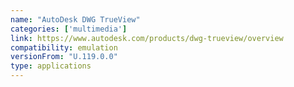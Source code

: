 ```yaml
---
name: "AutoDesk DWG TrueView"
categories: ['multimedia']
link: https://www.autodesk.com/products/dwg-trueview/overview
compatibility: emulation
versionFrom: "U.119.0.0"
type: applications
---
```


